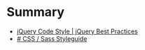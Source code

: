 # Summary

* [jQuery Code Style | jQuery Best Practices](README.md)
* [\# CSS \/ Sass Styleguide](css--sass-styleguide.md)

